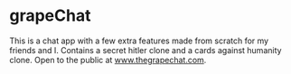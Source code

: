 # grapeChat

This is a chat app with a few extra features made from scratch for my friends and I. Contains a secret hitler clone and a cards against humanity clone. Open to the public at www.thegrapechat.com.
